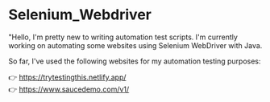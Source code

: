 # Selenium_Webdriver
"Hello, I'm pretty new to writing automation test scripts. I'm currently working on automating some websites using Selenium WebDriver with Java.

So far, I've used the following websites for my automation testing purposes:

👉 https://trytestingthis.netlify.app/ <br>
👉 https://www.saucedemo.com/v1/</h4>
